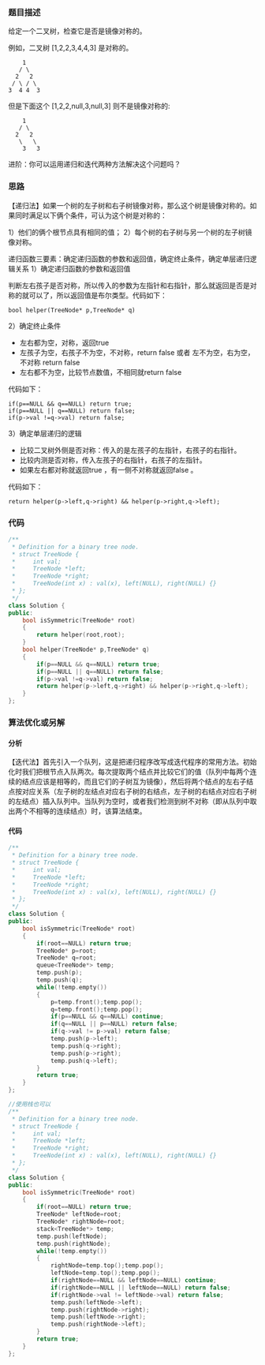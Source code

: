 ### 题目描述

给定一个二叉树，检查它是否是镜像对称的。

例如，二叉树 [1,2,2,3,4,4,3] 是对称的。

```
    1
   / \
  2   2
 / \ / \
3  4 4  3
```

但是下面这个 [1,2,2,null,3,null,3] 则不是镜像对称的:

```
    1
   / \
  2   2
   \   \
    3   3
```


进阶：你可以运用递归和迭代两种方法解决这个问题吗？

### 思路

【递归法】如果一个树的左子树和右子树镜像对称，那么这个树是镜像对称的。如果同时满足以下俩个条件，可认为这个树是对称的：

1）他们的俩个根节点具有相同的值；
2）每个树的右子树与另一个树的左子树镜像对称。

递归函数三要素：确定递归函数的参数和返回值，确定终止条件，确定单层递归逻辑关系
1）确定递归函数的参数和返回值

判断左右孩子是否对称，所以传入的参数为左指针和右指针，那么就返回是否是对称的就可以了，所以返回值是布尔类型。代码如下：

```
bool helper(TreeNode* p,TreeNode* q)
```

2）确定终止条件

- 左右都为空，对称，返回true
- 左孩子为空，右孩子不为空，不对称，return false 或者 左不为空，右为空，不对称 return  false
- 左右都不为空，比较节点数值，不相同就return false

代码如下：

    if(p==NULL && q==NULL) return true;
    if(p==NULL || q==NULL) return false;
    if(p->val !=q->val) return false;
3）确定单层递归的逻辑

- 比较二叉树外侧是否对称：传入的是左孩子的左指针，右孩子的右指针。
- 比较内测是否对称，传入左孩子的右指针，右孩子的左指针。
- 如果左右都对称就返回true ，有一侧不对称就返回false 。

代码如下：

```
return helper(p->left,q->right) && helper(p->right,q->left);
```

### 代码

```c++
/**
 * Definition for a binary tree node.
 * struct TreeNode {
 *     int val;
 *     TreeNode *left;
 *     TreeNode *right;
 *     TreeNode(int x) : val(x), left(NULL), right(NULL) {}
 * };
 */
class Solution {
public:
    bool isSymmetric(TreeNode* root) 
    {
        return helper(root,root);
    }
    bool helper(TreeNode* p,TreeNode* q)
    {
        if(p==NULL && q==NULL) return true;
        if(p==NULL || q==NULL) return false;
        if(p->val !=q->val) return false;
        return helper(p->left,q->right) && helper(p->right,q->left);
    }
};
```

### 算法优化或另解

#### 分析

【迭代法】首先引入一个队列，这是把递归程序改写成迭代程序的常用方法。初始化时我们把根节点入队两次。每次提取两个结点并比较它们的值（队列中每两个连续的结点应该是相等的，而且它们的子树互为镜像），然后将两个结点的左右子结点按对应关系（左子树的左结点对应右子树的右结点，左子树的右结点对应右子树的左结点）插入队列中。当队列为空时，或者我们检测到树不对称（即从队列中取出两个不相等的连续结点）时，该算法结束。

#### 代码

```c++
/**
 * Definition for a binary tree node.
 * struct TreeNode {
 *     int val;
 *     TreeNode *left;
 *     TreeNode *right;
 *     TreeNode(int x) : val(x), left(NULL), right(NULL) {}
 * };
 */
class Solution {
public:
    bool isSymmetric(TreeNode* root) 
    {
        if(root==NULL) return true;
        TreeNode* p=root;
        TreeNode* q=root;
        queue<TreeNode*> temp;
        temp.push(p);
        temp.push(q);
        while(!temp.empty())
        {
            p=temp.front();temp.pop();
            q=temp.front();temp.pop();
            if(p==NULL && q==NULL) continue;
            if(q==NULL || p==NULL) return false;
            if(q->val != p->val) return false;
            temp.push(p->left);
            temp.push(q->right);
            temp.push(p->right);
            temp.push(q->left);
        }
        return true;
    }
};

//使用栈也可以
/**
 * Definition for a binary tree node.
 * struct TreeNode {
 *     int val;
 *     TreeNode *left;
 *     TreeNode *right;
 *     TreeNode(int x) : val(x), left(NULL), right(NULL) {}
 * };
 */
class Solution {
public:
    bool isSymmetric(TreeNode* root) 
    {
        if(root==NULL) return true;
        TreeNode* leftNode=root;
        TreeNode* rightNode=root;
        stack<TreeNode*> temp;
        temp.push(leftNode);
        temp.push(rightNode);
        while(!temp.empty())
        {
            rightNode=temp.top();temp.pop();
            leftNode=temp.top();temp.pop();
            if(rightNode==NULL && leftNode==NULL) continue;
            if(rightNode==NULL || leftNode==NULL) return false;
            if(rightNode->val != leftNode->val) return false;
            temp.push(leftNode->left);
            temp.push(rightNode->right);
            temp.push(leftNode->right);
            temp.push(rightNode->left);
        }
        return true;
    }
};
```

